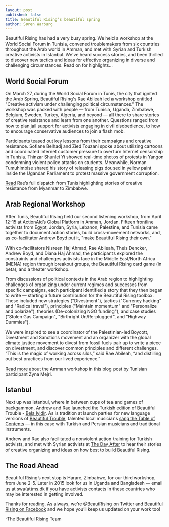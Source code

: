 ```yaml
---
layout: post
published: false
title: Beautiful Rising’s beautiful spring
author: Søren Warburg
---
```


Beautiful Rising has had a very busy spring. We held a workshop at the World Social Forum in Tunisia, convened troublemakers from six countries throughout the Arab world in Amman, and met with Syrian and Turkish creative activists in Istanbul. We've heard success stories, and been thrilled to discover new tactics and ideas for effective organizing in diverse and challenging circumstances. Read on for highlights… 

## World Social Forum

On March 27, during the World Social Forum in Tunis, the city that ignited the Arab Spring, Beautiful Rising's Rae Abileah led a workshop entitled "Creative activism under challenging political circumstances." The workshop was packed with people — from Tunisia, Uganda, Zimbabwe, Belgium, Sweden, Turkey, Algeria, and beyond — all there to share stories of creative resistance and learn from one another. Questions ranged from how to plan jail support for activists engaging in civil disobedience, to how to encourage conservative audiences to join a flash mob. 

Participants teased out key lessons from their campaigns and creative resistance. Sofiane Belhadj and Zied Touzani spoke about utilizing cartoons and coordinated Internet customer pressure to overturn Internet censorship in Tunisia. Thinzar Shunlei Yi showed real-time photos of protests in Yangon condemning violent police attacks on students. Meanwhile, Norman Tumuhimbise shared his story of releasing pigs doused in yellow paint inside the Ugandan Parliament to protest massive government corruption.  

[Read](https://beautifulrising.org/2015/03/30/beautiful-rising-at-the-world-social-forum-2015/) Rae’s full dispatch from Tunis highlighting stories of creative resistance from Myanmar to Zimbabwe. 

## Arab Regional Workshop

After Tunis, Beautiful Rising held our second listening workshop, from April 12-15 at ActionAid’s Global Platform in Amman, Jordan. Fifteen frontline activists from Egypt, Jordan, Syria, Lebanon, Palestine, and Tunisia came together to document action stories, build cross-movement networks, and, as co-facilitator Andrew Boyd put it, "make Beautiful Rising their own."

With co-facilitators Nisreen Haj Ahmad, Rae Abileah, Theis Dencker, Andrew Boyd, and Diana Haj Ahmad, the participants explored the constraints and challenges activists face in the Middle East/North Africa (MENA) region through breakout groups, the Beautiful Rising card game (in beta), and a theater workshop.

From discussions of political contexts in the Arab region to highlighting challenges of organizing under current regimes and successes from specific campaigns, each participant identified a story that they then began to write — starting a future contribution for the Beautiful Rising toolbox. These included new strategies ("Divestment"), tactics ("Currency hacking" and "Radical travel"), principles ("Maintain momentum" and "Personalize and polarize"), theories (De-colonizing NGO funding"), and case studies ("Stolen Gas Campaign", "Birthright Un/Re-plugged", and “Highway Dummies").

We were inspired to see a coordinator of the Palestinian-led Boycott, Divestment and Sanctions movement and an organizer with the global climate justice movement to divest from fossil fuels pair up to write a piece on divestment, and discover common principles and different challenges. “This is the magic of working across silos,” said Rae Abileah, “and distilling out best practices from our lived experience.”

[Read more](https://beautifulrising.org/2015/05/13/troublemaker-s-workshop-in-amman/) about the Amman workshop in this blog post by Tunisian participant Zyna Mejri.

## Istanbul

Next up was Istanbul, where in between cups of tea and games of backgammon, Andrew and Rae launched the Turkish edition of Beautiful Trouble - [Bela Iyidir](https://www.facebook.com/BelaIyidirDevrimKilavuzu ). As is tradition at launch parties for new language versions of [Beautiful Trouble](beautifultrouble.org), talented local musicians [sang the Table of Contents](https://www.youtube.com/watch?v=3J0fqc0h4b0&feature=youtu.be) — in this case with Turkish and Persian musicians and traditional instruments.

Andrew and Rae also facilitated a nonviolent action training for Turkish activists, and met with Syrian activists at [The Day After](http://tda-sy.org/?lang=en) to hear their stories of creative organizing and ideas on how best to build Beautiful Rising. 

## The Road Ahead

Beautiful Rising’s next stop is Harare, Zimbabwe, for our third workshop, from June 2-5. Later in 2015 look for us in Uganda and Bangladesh — email us at swa(at)ms.dk if you have activists contacts in these countries who may be interested in getting involved. 

Thanks for reading. As always, we’re @BeautRising on Twitter and [Beautiful Rising on Facebook](https://www.facebook.com/BeautifulRising) and we hope you’ll keep us updated on your work too!

-The Beautiful Rising Team
